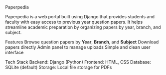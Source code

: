 Paperpedia

Paperpedia is a web portal built using Django that provides students and faculty with easy access to previous year question papers. It helps streamline academic preparation by organizing papers by year, branch, and subject.

Features
Browse question papers by **Year**, **Branch**, and **Subject**
Download papers directly
Admin panel to manage uploads
Simple and clean user interface

Tech Stack
Backend: Django (Python)
Frontend: HTML, CSS
Database: SQLite (default)
Storage: Local file storage for PDFs
